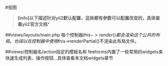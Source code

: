 #视图

>**[info]以下描述针对yii2默认配置，这些都有参数可以配置改变的，具体查看yii2官方文档***

##views/layouts/main.php
每个控制器$this->render()都会渲染这个公共的布局。也阔以在控制器中使用$this->renderPartial()不渲染此布局文件。

##views/控制器名/action指定的模板名称
feehicms内置了一些常用的widgets来快速生成列表、操作按钮...具体查看本文档widgets章节